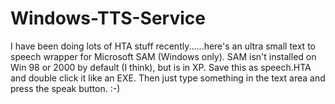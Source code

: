 # Windows-TTS-Service
I have been doing lots of HTA stuff recently......here's an ultra small text to speech wrapper for Microsoft SAM (Windows only). SAM isn't installed on Win 98 or 2000 by default (I think), but is in XP.  Save this as speech.HTA and double click it like an EXE. Then just type something in the text area and press the speak button. :-)
